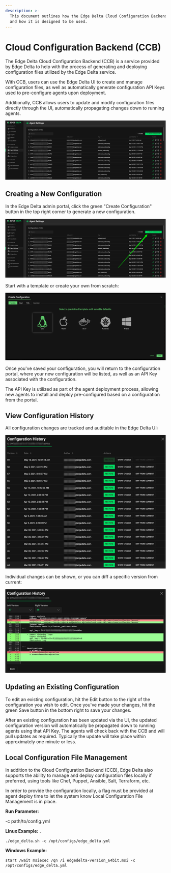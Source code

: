 ```yaml
---
description: >-
  This document outlines how the Edge Delta Cloud Configuration Backend works,
  and how it is designed to be used.
---
```


# Cloud Configuration Backend \(CCB\)

The Edge Delta Cloud Configuration Backend \(CCB\) is a service provided by Edge Delta to help with the process of generating and deploying configuration files utilized by the Edge Delta service. 

With CCB, users can use the Edge Delta UI to create and manage configuration files, as well as automatically generate configuration API Keys used to pre-configure agents upon deployment.   

Additionally, CCB allows users to update and modify configuration files directly through the UI, automatically propagating changes down to running agents.  

![](../.gitbook/assets/edge_delta_agentsettings.jpg)

## Creating a New Configuration

In the Edge Delta admin portal, click the green "Create Configuration" button in the top right corner to generate a new configuration.

![](../.gitbook/assets/edge_delta_createconfig.jpg)

Start with a template or create your own from scratch:

![](../.gitbook/assets/screen-shot-2021-06-01-at-12.32.07-pm.png)

Once you've saved your configuration, you will return to the configuration portal, where your new configuration will be listed, as well as an API Key associated with the configuration. 

The API Key is utilized as part of the agent deployment process, allowing new agents to install and deploy pre-configured based on a configuration from the portal. 

## View Configuration History

All configuration changes are tracked and auditable in the Edge Delta UI:

![](../.gitbook/assets/edge_delta_confighistory.jpg)

Individual changes can be shown, or you can diff a specific version from current:

![](../.gitbook/assets/edge_delta_change1.jpg)



## Updating an Existing Configuration

To edit an existing configuration, hit the Edit button to the right of the configuration you wish to edit.  Once you've made your changes, hit the green Save button in the bottom right to save your changes.

After an existing configuration has been updated via the UI, the updated configuration version will automatically be propagated down to running agents using that API Key. The agents will check back with the CCB and will pull updates as required. Typically the update will take place within approximately one minute or less. 

## Local Configuration File Management

In addition to the Cloud Configuration Backend \(CCB\), Edge Delta also supports the ability to manage and deploy configuration files locally if preferred, using tools like Chef, Puppet, Ansible, Salt, Terraform, etc. 

In order to provide the configuration locally, a flag must be provided at agent deploy time to let the system know Local Configuration File Management is in place.

 **Run Parameter:**

-c path/to/config.yml

**Linux Example:** .

```text
./edge_delta.sh -c /opt/configs/edge_delta.yml
```

**Windows Example:**

```
start /wait msiexec /qn /i edgedelta-version_64bit.msi -c /opt/configs/edge_delta.yml
```

